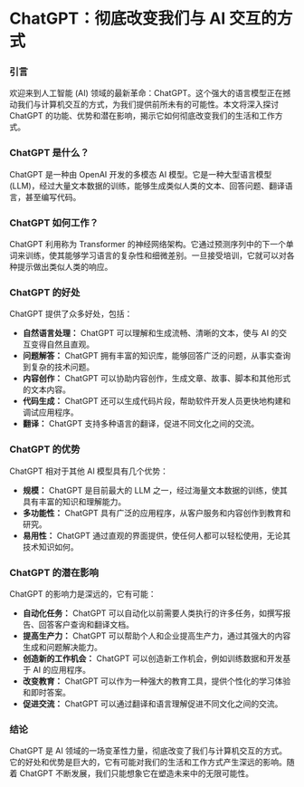 # ChatGPT：彻底改变我们与 AI 交互的方式

### 引言

欢迎来到人工智能 (AI) 领域的最新革命：ChatGPT。这个强大的语言模型正在撼动我们与计算机交互的方式，为我们提供前所未有的可能性。本文将深入探讨 ChatGPT 的功能、优势和潜在影响，揭示它如何彻底改变我们的生活和工作方式。

### ChatGPT 是什么？

ChatGPT 是一种由 OpenAI 开发的多模态 AI 模型。它是一种大型语言模型 (LLM)，经过大量文本数据的训练，能够生成类似人类的文本、回答问题、翻译语言，甚至编写代码。

### ChatGPT 如何工作？

ChatGPT 利用称为 Transformer 的神经网络架构。它通过预测序列中的下一个单词来训练，使其能够学习语言的复杂性和细微差别。一旦接受培训，它就可以对各种提示做出类似人类的响应。

### ChatGPT 的好处

ChatGPT 提供了众多好处，包括：

- **自然语言处理：** ChatGPT 可以理解和生成流畅、清晰的文本，使与 AI 的交互变得自然且直观。
- **问题解答：** ChatGPT 拥有丰富的知识库，能够回答广泛的问题，从事实查询到复杂的技术问题。
- **内容创作：** ChatGPT 可以协助内容创作，生成文章、故事、脚本和其他形式的文本内容。
- **代码生成：** ChatGPT 还可以生成代码片段，帮助软件开发人员更快地构建和调试应用程序。
- **翻译：** ChatGPT 支持多种语言的翻译，促进不同文化之间的交流。

### ChatGPT 的优势

ChatGPT 相对于其他 AI 模型具有几个优势：

- **规模：** ChatGPT 是目前最大的 LLM 之一，经过海量文本数据的训练，使其具有丰富的知识和理解能力。
- **多功能性：** ChatGPT 具有广泛的应用程序，从客户服务和内容创作到教育和研究。
- **易用性：** ChatGPT 通过直观的界面提供，使任何人都可以轻松使用，无论其技术知识如何。

### ChatGPT 的潜在影响

ChatGPT 的影响力是深远的，它有可能：

- **自动化任务：** ChatGPT 可以自动化以前需要人类执行的许多任务，如撰写报告、回答客户查询和翻译文档。
- **提高生产力：** ChatGPT 可以帮助个人和企业提高生产力，通过其强大的内容生成和问题解决能力。
- **创造新的工作机会：** ChatGPT 可以创造新工作机会，例如训练数据和开发基于 AI 的应用程序。
- **改变教育：** ChatGPT 可以作为一种强大的教育工具，提供个性化的学习体验和即时答案。
- **促进交流：** ChatGPT 可以通过翻译和语言理解促进不同文化之间的交流。

### 结论

ChatGPT 是 AI 领域的一场变革性力量，彻底改变了我们与计算机交互的方式。它的好处和优势是巨大的，它有可能对我们的生活和工作方式产生深远的影响。随着 ChatGPT 不断发展，我们只能想象它在塑造未来中的无限可能性。
